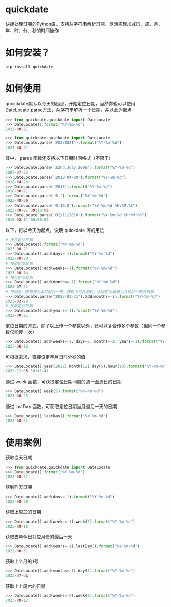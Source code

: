 # quickdate
快捷处理日期的Python库，支持从字符串解析日期，灵活实现加减日、周、月、年、时、分、秒的时间操作

# 如何安装？
```shell
pip install quickdate
```

# 如何使用
qucickdate默认以今天的起点，开始定位日期，当然你也可以使用DateLocate.parse方法，从字符串解析一个日期，并以此为起点
```python
>>> from quickdate.quickdate import DateLocate
>>> DateLocate().format("%Y-%m-%d")
2023-08-21
```

```python
>>> from quickdate.quickdate import DateLocate
>>> DateLocate.parse('20230821').format("%Y-%m-%d")
2023-08-21
```

其中， parse 函数还支持以下日期时间格式（不限于）
```python
>>> DateLocate.parse('22nd,July,2009').format("%Y-%m-%d")
2009-07-22
>>> DateLocate.parse('2018-04-20').format("%Y-%m-%d")
2018-04-20
>>> DateLocate.parse('2018').format("%Y-%m-%d")
2018-08-21
>>> DateLocate.parse('5,').format("%Y-%m-%d")
2023-08-05
>>> DateLocate.parse('9:10:8').format("%Y-%m-%d %H:%M:%S")
2023-08-21 09:10:08
>>> DateLocate.parse('02/11/2016').format("%Y-%m-%d %H:%M:%S")
2016-02-11 00:00:00
```

以下，将以今天为起点，说明 quickdate 库的用法
```python
# 按日定位日期 
>>> DateLocate().format("%Y-%m-%d")
2023-08-21
>>> DateLocate().add(days=-1).format("%Y-%m-%d")
2023-08-20
# 按周定位日期 
>>> DateLocate().add(weeks=-1).format("%Y-%m-%d")
2023-08-14
# 按月定位日期 
>>> DateLocate().add(months=-1).format("%Y-%m-%d")
2023-07-21
# 特别地，若当天为本月最后一天，获取上月日期时，会较正为准确上月最后一天的日期 
>>> DateLocate.parse("2023-03-31").add(months=-1).format("%Y-%m-%d")
2023-02-28
# 按年定位日期 
>>> DateLocate().add(years=-1).format("%Y-%m-%d")
2022-08-21
```

定位日期的方式，除了以上传一个参数以外，还可以复合传多个参数（但同一个参数仅能传一次）
```python
>>> DateLocate().add(weeks=-1, days=2, months=-2, years=-1).format("%Y-%m-%d")
2022-06-16
```

可根据需求，直接设定年月日时分秒的值
```python
>>> DateLocate().year(2022).month(12).day(5).hour(10).format("%Y-%m-%d %H:%M:%S")
2022-12-05 10:41:47
```

通过 week 函数，可获取定位日期同周的周一至周日的日期 
```python
>>> DateLocate().week(5).format("%Y-%m-%d")
2023-08-25
```

通过 lastDay 函数，可获取定位日期当月最后一天的日期
```python
>>> DateLocate().lastDay().format("%Y-%m-%d")
2023-08-31
```

# 使用案例

获取当天日期 
```python
>>> from quickdate.quickdate import DateLocate
>>> DateLocate().format("%Y-%m-%d")
2023-08-21
```

获到昨天日期 
```python
>>> DateLocate().add(days=-1).format("%Y-%m-%d")
2023-08-20
```

获取上周三的日期 
```python
>>> DateLocate().add(weeks=-1).week(3).format("%Y-%m-%d")
2023-08-16
```

获取去年今日对应月份的最后一天
```python
>>> DateLocate().add(years=-1).lastDay().format("%Y-%m-%d")
2022-08-31
```

获取上个月的1号
```python
>>> DateLocate().add(months=-1).day(1).format("%Y-%m-%d")
2023-07-01
```

获取上上周六的日期 
```python
>>> DateLocate().add(weeks=-2).week(6).format("%Y-%m-%d")
2023-08-12
```

